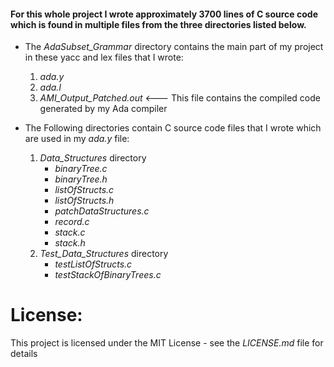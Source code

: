 #### For this whole project I wrote approximately 3700 lines of C source code which is found in multiple files from the three directories listed below.

- The *AdaSubset_Grammar* directory contains the main part of my project in these yacc and lex files that I wrote:
    1) *ada.y*
    2) *ada.l*
    3) *AMI_Output_Patched.out*   <--- This file contains the compiled code generated by my Ada compiler

- The Following directories contain C source code files that I wrote which are used in my *ada.y* file:
    1) *Data_Structures* directory
        - *binaryTree.c*
        - *binaryTree.h*
        - *listOfStructs.c*
        - *listOfStructs.h*
        - *patchDataStructures.c*
        - *record.c*
        - *stack.c*
        - *stack.h*
    2) *Test_Data_Structures* directory
        - *testListOfStructs.c*
        - *testStackOfBinaryTrees.c*

# License:
This project is licensed under the MIT License - see the *LICENSE.md* file for details
